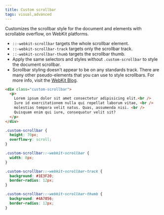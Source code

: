 ```yaml
---
title: Custom scrollbar
tags: visual,advanced
---
```


Customizes the scrollbar style for the document and elements with scrollable overflow, on WebKit platforms.

- `::-webkit-scrollbar` targets the whole scrollbar element.
- `::-webkit-scrollbar-track` targets only the scrollbar track.
- `::-webkit-scrollbar-thumb` targets the scrollbar thumb.
- Apply the same selectors and styles without `.custom-scrollbar` to style the document scrollbar.
- Scrollbar styling doesn't appear to be on any standards track. There are many other pseudo-elements that you can use to style scrollbars. For more info, visit the [WebKit Blog](https://webkit.org/blog/363/styling-scrollbars/).

```html
<div class="custom-scrollbar">
  <p>
    Lorem ipsum dolor sit amet consectetur adipisicing elit.<br />
    Iure id exercitationem nulla qui repellat laborum vitae, <br />
    molestias tempora velit natus. Quas, assumenda nisi. <br />
    Quisquam enim qui iure, consequatur velit sit?
  </p>
</div>
```

```css
.custom-scrollbar {
  height: 70px;
  overflow-y: scroll;
}

.custom-scrollbar::-webkit-scrollbar {
  width: 8px;
}

.custom-scrollbar::-webkit-scrollbar-track {
  background: #1E3F20;
  border-radius: 12px;
}

.custom-scrollbar::-webkit-scrollbar-thumb {
  background: #4A7856;
  border-radius: 12px;
}
```
